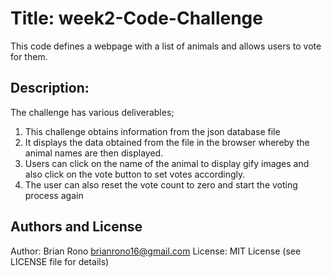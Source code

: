 # Title: week2-Code-Challenge
This code defines a webpage with a list of animals and allows users to vote for them.

## Description:
The challenge has various deliverables;
1. This challenge obtains information from the json database file
2. It displays the data obtained from the file in the browser whereby the animal names are then displayed.
3. Users can click on the name of the animal to display gify images and also click on the vote button to set votes accordingly.
4. The user can also reset the vote count to zero and start the voting process again


## Authors and License
Author: Brian Rono
brianrono16@gmail.com
License: MIT License (see LICENSE file for details)